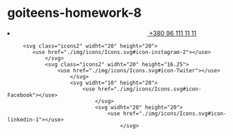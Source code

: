 # goiteens-homework-8
<li><a class="link-king" href="tel:+380 96 111 11 11">
       <svg widht="10" height="16">
        <use href="./img/icons/Icons.svg#icon-Phone-book"></use>
       </svg> 
         +380 96 111 11 11</a></li>
















         <svg class="icons2" widht="20" height="20">
            <use href="./img/icons/Icons.svg#icon-instagram-2"></use>
                </svg>
                <svg class="icons2" widht="20" height="16.25">
                    <use href="./img/icons/Icons.svg#icon-Twiter"></use>
                        </svg>
                        <svg widht="10" height="20">
                            <use href="./img/icons/Icons.svg#icon-Facebook"></use>
                                </svg>
                                <svg widht="20" height="20">
                                    <use href="./img/icons/Icons.svg#icon-linkedin-1"></use>
                                        </svg>